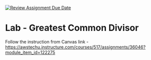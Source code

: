[![Review Assignment Due Date](https://classroom.github.com/assets/deadline-readme-button-24ddc0f5d75046c5622901739e7c5dd533143b0c8e959d652212380cedb1ea36.svg)](https://classroom.github.com/a/N7oO7W0n)
# Lab - Greatest Common Divisor

Follow the instruction from Canvas link - https://awstechu.instructure.com/courses/517/assignments/36046?module_item_id=122275

